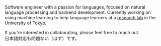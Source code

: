 Software engineer with a passion for languages, focused on natural language processing and backend development. Currently working on using machine learning to help language learners at a [research lab](http://www.tkl.iis.u-tokyo.ac.jp/new/) in the University of Tokyo. 

If you're interested in collaborating, please feel free to reach out.
<br/>日本語対応も問題ない（はず）です。
